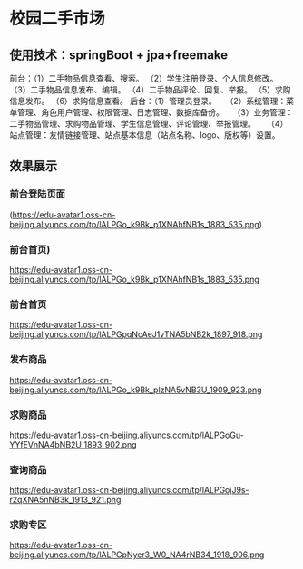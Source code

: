 # 校园二手市场
## 使用技术：springBoot + jpa+freemake
前台：（1）二手物品信息查看、搜索。
（2）学生注册登录、个人信息修改。
（3）二手物品信息发布、编辑。
（4）二手物品评论、回复、举报。
（5）求购信息发布。
（6）求购信息查看。
	  后台：（1）管理员登录。
   （2）系统管理：菜单管理、角色用户管理、权限管理、日志管理、数据库备份。
   （3）业务管理：二手物品管理、求购物品管理、学生信息管理、评论管理、举报管理。
    （4）站点管理：友情链接管理、站点基本信息（站点名称、logo、版权等）设置。
## 效果展示
### 前台登陆页面
(https://edu-avatar1.oss-cn-beijing.aliyuncs.com/tp/lALPGo_k9Bk_p1XNAhfNB1s_1883_535.png)
### 前台首页)
https://edu-avatar1.oss-cn-beijing.aliyuncs.com/tp/lALPGo_k9Bk_p1XNAhfNB1s_1883_535.png
### 前台首页
https://edu-avatar1.oss-cn-beijing.aliyuncs.com/tp/lALPGpqNcAeJ1vTNA5bNB2k_1897_918.png
### 发布商品
https://edu-avatar1.oss-cn-beijing.aliyuncs.com/tp/lALPGo_k9Bk_plzNA5vNB3U_1909_923.png
### 求购商品
https://edu-avatar1.oss-cn-beijing.aliyuncs.com/tp/lALPGoGu-YYfEVnNA4bNB2U_1893_902.png
### 查询商品
https://edu-avatar1.oss-cn-beijing.aliyuncs.com/tp/lALPGojJ9s-r2qXNA5nNB3k_1913_921.png
### 求购专区
https://edu-avatar1.oss-cn-beijing.aliyuncs.com/tp/lALPGpNycr3_W0_NA4rNB34_1918_906.png
